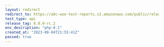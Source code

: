 ```yaml
---
layout: redirect
redirect_to: https://a8c-woo-test-reports.s3.amazonaws.com/public/release/8.0.0-rc.2/php-8.1/api/index.html
test_type: api
release_tag: 8.0.0-rc.2
env_description: "php-8.1"
created_at: "2023-08-04T21:55:41Z"
passed: true
---
```

